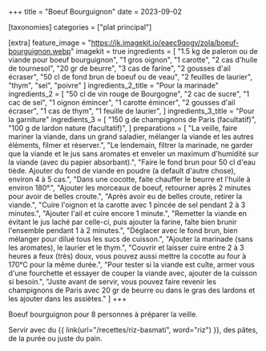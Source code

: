 +++
title = "Boeuf Bourguignon"
date = 2023-09-02

[taxonomies]
categories = ["plat principal"]

[extra]
feature_image = "https://ik.imagekit.io/eaec9qogv/zola/boeuf-bourguignon.webp"
imagekit = true
ingredients = [
  "1.5 kg de paleron ou de viande pour boeuf bourguignon",
  "1 gros oignon",
  "1 carotte",
  "2 cas d'huile de tournesol",
  "20 gr de beurre",
  "3 cas de farine",
  "2 gousses d'ail écraser",
  "50 cl de fond brun de boeuf ou de veau",
  "2 feuilles de laurier",
  "thym",
  "sel",
  "poivre"
]
ingredients_2_title = "Pour la marinade"
ingredients_2 = [
  "50 cl de vin rouge de Bourgogne",
  "2 cac de sucre",
  "1 cac de sel",
  "1 oignon émincer",
  "1 carotte émincer",
  "2 gousses d'ail écraser",
  "1 cas de thym",
  "1 feuille de laurier",
]
ingredients_3_title = "Pour la garniture"
ingredients_3 = [
  "150 g de champignons de Paris (facultatif)",
  "100 g de lardon nature (facultatif)",
]
preparations = [
  "La veille, faire mariner la viande, dans un grand saladier, mélanger la viande et les autres éléments, filmer et réserver.",
  "Le lendemain, filtrer la marinade, ne garder que la viande et le jus sans aromates et enveler un maximum d'humidité sur la viande (avec du papier absorbant).",
  "Faire le fond brun pour 50 cl d'eau tiède. Ajouter du fond de viande en poudre (a default d'autre chose), environ 4 à 5 cas.",
  "Dans une cocotte, faite chauffer le beurre et l'huile à environ 180°.",
  "Ajouter les morceaux de boeuf, retourner après 2 minutes pour avoir de belles croute.",
  "Après avoir eu de belles croute, retirer la viande.",
  "Cuire l'oignon et la carotte avec 1 pincée de sel pendant 2 à 3 minutes.",
  "Ajouter l'ail et cuire encore 1 minute.",
  "Remetter la viande en évitant le jus laché par celle-ci, puis ajouter la farine, faîte bien brunir l'ensemble pendant 1 à 2 minutes.",
  "Déglacer avec le fond brun, bien mélanger pour dilué tous les sucs de cuisson.",
  "Ajouter la marinade (sans les aromates), le laurier et le thym.",
  "Couvrir et laisser cuire entre 2 à 3 heures a feux (très) doux, vous pouvez aussi mettre la cocotte au four à 170°C pour la même durée.",
  "Pour tester si la viande est cuîte, armer vous d'une fourchette et essayer de couper la viande avec, ajouter de la cuisson si besoin.",
  "Juste avant de servir, vous pouvez faire revenir les champignons de Paris avec 20 gr de beurre ou dans le gras des lardons et les ajouter dans les assiètes."
]
+++

Boeuf bourguignon pour 8 personnes à préparer la veille.  

Servir avec du {{ link(url="/recettes/riz-basmati", word="riz") }}, des pâtes, de la purée ou juste du pain.

